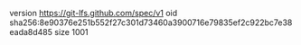 version https://git-lfs.github.com/spec/v1
oid sha256:8e90376e251b552f27c301d73460a3900716e79835ef2c922bc7e38eada8d485
size 1001
